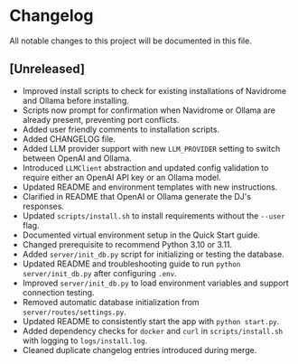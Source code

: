 # Changelog

All notable changes to this project will be documented in this file.

## [Unreleased]
- Improved install scripts to check for existing installations of Navidrome and Ollama before installing.
- Scripts now prompt for confirmation when Navidrome or Ollama are already present, preventing port conflicts.
- Added user friendly comments to installation scripts.
- Added CHANGELOG file.
- Added LLM provider support with new `LLM_PROVIDER` setting to switch between OpenAI and Ollama.
- Introduced `LLMClient` abstraction and updated config validation to require either an OpenAI API key or an Ollama model.
- Updated README and environment templates with new instructions.
- Clarified in README that OpenAI or Ollama generate the DJ's responses.
- Updated `scripts/install.sh` to install requirements without the `--user` flag.
- Documented virtual environment setup in the Quick Start guide.
- Changed prerequisite to recommend Python 3.10 or 3.11.
- Added `server/init_db.py` script for initializing or testing the database.
- Updated README and troubleshooting guide to run `python server/init_db.py` after configuring `.env`.
- Improved `server/init_db.py` to load environment variables and support connection testing.
- Removed automatic database initialization from `server/routes/settings.py`.
- Updated README to consistently start the app with `python start.py`.
- Added dependency checks for `docker` and `curl` in `scripts/install.sh` with logging to `logs/install.log`.
- Cleaned duplicate changelog entries introduced during merge.
